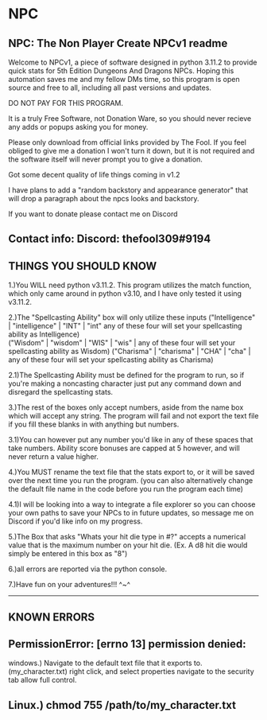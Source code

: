 # NPC
NPC: The Non Player Create
NPCv1 readme
-----------------------------------------------------------------------------------------------------------------------------------------------------------------------
Welcome to NPCv1, a piece of software designed in python 3.11.2 to provide quick stats for 5th Edition Dungeons And Dragons NPCs. 
Hoping this automation saves me and my fellow DMs time, so this program is open source and free to all, including all past versions and updates.

DO NOT PAY FOR THIS PROGRAM.

It is a truly Free Software, not Donation Ware, so you should never recieve any adds or popups asking you for money.

Please only download from official links provided by The Fool. If you feel obliged to give me a donation I won't turn it down, but it is not required and the software itself will never prompt you to give a donation.

Got some decent quality of life things coming in v1.2

I have plans to add a "random backstory and appearance generator" that will drop a paragraph about the npcs looks and backstory.

If you want to donate please contact me on Discord

Contact info: Discord: thefool309#9194
-----------------------------------------------------------------------------------------------------------------------------------------------------------------------
THINGS YOU SHOULD KNOW
-----------------------------------------------------------------------------------------------------------------------------------------------------------------------
1.)You WILL need python v3.11.2. This program utilizes the match function, which only came around in python v3.10, and I have only tested it using v3.11.2.


2.)The "Spellcasting Ability" box will only utilize these inputs 
	("Intelligence" | "intelligence" | "INT" | "int" any of these four will set your spellcasting ability as Intelligence)           
        ("Wisdom" | "wisdom" | "WIS" | "wis" | any of these four will set your spellcasting ability as Wisdom)
        ("Charisma" | "charisma" | "CHA" | "cha" | any of these four will set your spellcasting ability as Charisma)


2.1)The Spellcasting Ability must be defined for the program to run, so if you're making a noncasting character just put any command down and disregard the spellcasting stats.


3.)The rest of the boxes only accept numbers, aside from the name box which will accept any string. The program will fail and not export the text file if you fill these blanks in with anything but numbers.


3.1)You can however put any number you'd like in any of these spaces that take numbers. Ability score bonuses are capped at 5 however, and will never return a value higher.


4.)You MUST rename the text file that the stats export to, or it will be saved over the next time you run the program. (you can also alternatively change the default file name in the code before you run the program each time)


4.1)I will be looking into a way to integrate a file explorer so you can choose your own paths to save your NPCs to in future updates, so message me on Discord if you'd like info on my progress.


5.)The Box that asks "Whats your hit die type in #?" accepts a numerical value that is the maximum number on your hit die. (Ex. A d8 hit die would simply be entered in this box as "8") 

6.)all errors are reported via the python console.

7.)Have fun on your adventures!!! ^~^


---------------------------------------------------------------------------------------------------------------------------------------------------------------------------------------------------
KNOWN ERRORS 
---------------------------------------------------------------------------------------------------------------------------------------------------------------------------------------------------
PermissionError: [errno 13] permission denied:
--------------------------------------------------------------------------------------------------------------------------------------------------------------------------------------------------- 
windows.) Navigate to the default text file that it exports to. (my_character.txt) 
	right click, and select properties
	navigate to the security tab
	allow full control. 

Linux.) chmod 755 /path/to/my_character.txt
-----------------------------------------------------------------------------------------------------------------------------------------------------------------------------------------------------
